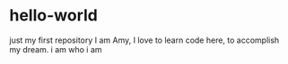 # hello-world
just my first repository
I am Amy, I love to learn code here, to accomplish my dream.
i am who i am

